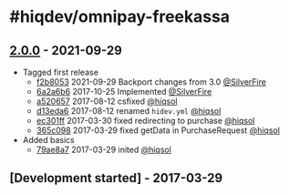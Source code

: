 # #hiqdev/omnipay-freekassa

## [2.0.0] - 2021-09-29

- Tagged first release
    - [f2b8053] 2021-09-29 Backport changes from 3.0 [@SilverFire]
    - [6a2a6b6] 2017-10-25 Implemented [@SilverFire]
    - [a520657] 2017-08-12 csfixed [@hiqsol]
    - [d13eda6] 2017-08-12 renamed `hidev.yml` [@hiqsol]
    - [ec301ff] 2017-03-30 fixed redirecting to purchase [@hiqsol]
    - [365c098] 2017-03-29 fixed getData in PurchaseRequest [@hiqsol]
- Added basics
    - [79ae8a7] 2017-03-29 inited [@hiqsol]

## [Development started] - 2017-03-29

[@hiqsol]: https://github.com/hiqsol
[sol@hiqdev.com]: https://github.com/hiqsol
[@SilverFire]: https://github.com/SilverFire
[d.naumenko.a@gmail.com]: https://github.com/SilverFire
[@tafid]: https://github.com/tafid
[andreyklochok@gmail.com]: https://github.com/tafid
[@BladeRoot]: https://github.com/BladeRoot
[bladeroot@gmail.com]: https://github.com/BladeRoot
[79ae8a7]: https://github.com/hiqdev/omnipay-freekassa/commit/79ae8a7
[Under development]: https://github.com/hiqdev/omnipay-freekassa/releases
[f2b8053]: https://github.com/hiqdev/omnipay-freekassa/commit/f2b8053
[6a2a6b6]: https://github.com/hiqdev/omnipay-freekassa/commit/6a2a6b6
[a520657]: https://github.com/hiqdev/omnipay-freekassa/commit/a520657
[d13eda6]: https://github.com/hiqdev/omnipay-freekassa/commit/d13eda6
[ec301ff]: https://github.com/hiqdev/omnipay-freekassa/commit/ec301ff
[365c098]: https://github.com/hiqdev/omnipay-freekassa/commit/365c098
[2.0.0]: https://github.com/hiqdev/omnipay-freekassa/releases/tag/2.0.0
